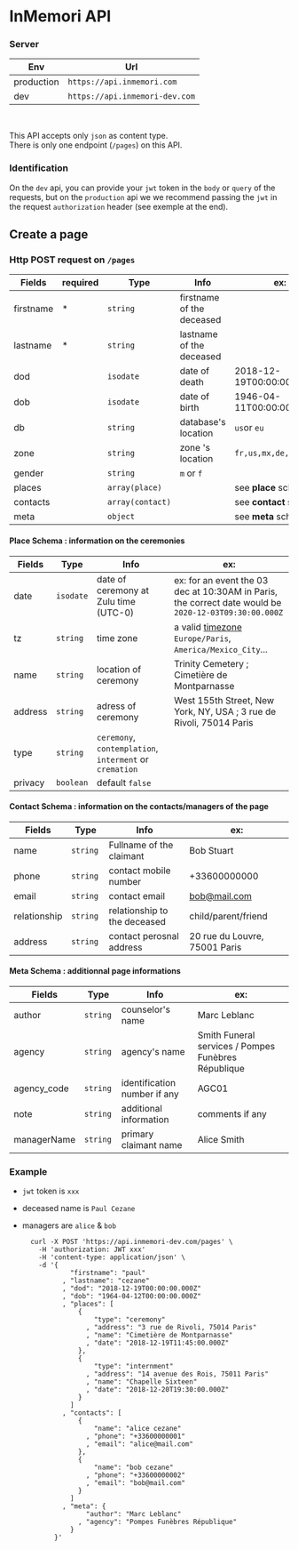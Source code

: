 # InMemori API  

### Server

| Env        | Url                              |
|------------|----------------------------------|
| production | `https://api.inmemori.com`       |
| dev        | `https://api.inmemori-dev.com`   |

<br/>  

This API accepts only `json` as content type.  
There is only one endpoint (`/pages`) on this API.

### Identification

On the `dev` api, you can provide your `jwt` token in the `body` or `query` of the requests, but on the `production` api we we recommend passing the `jwt` in the request `authorization` header (see exemple at the end).

## Create a page

### Http POST request on `/pages`


| Fields          | required| Type           | Info                               | ex:                            |
|-----------------|---------|----------------|------------------------------------|--------------------------------|
| firstname       |    *    | `string`        | firstname of the deceased         | |
| lastname        |    *    | `string`        | lastname of the deceased          | |
| dod             |         | `isodate`       | date of death                     | 2018-12-19T00:00:00.000Z |
| dob             |         | `isodate`       | date of birth                     | 1946-04-11T00:00:00.000Z |
| db              |         | `string`        | database's location               | `us`or `eu` |
| zone            |         | `string`        | zone 's location                  | `fr,us,mx,de,es,be,ch` |
| gender          |         | `string`        | `m` or `f`                        | |
| places          |         | `array(place)`  |                                   | see **place** schema |
| contacts        |         | `array(contact)`|                                   | see **contact** schema |
| meta            |         | `object`        |                                   | see **meta** schema |



#### Place Schema : information on the ceremonies


| Fields          | Type           | Info                | ex:                            |
|-----------------|----------------|---------------------|--------------------------------|
| date            | `isodate`      | date of ceremony at Zulu time (UTC-0)| ex: for an event the 03 dec at 10:30AM in Paris, the correct date would be `2020-12-03T09:30:00.000Z`       |
| tz            | `string`       | time zone| a valid [timezone](https://en.wikipedia.org/wiki/List_of_tz_database_time_zones) `Europe/Paris`, `America/Mexico_City`...  |
| name            | `string`       | location of ceremony| Trinity Cemetery ; Cimetière de Montparnasse      |
| address         | `string`       | adress of ceremony  | West 155th Street, New York, NY, USA ; 3 rue de Rivoli, 75014 Paris 
| type            | `string`       | `ceremony`, `contemplation`, `interment` or `cremation`|     |
| privacy         | `boolean`      | default `false`     |     |



#### Contact Schema : information on the contacts/managers of the page


| Fields          | Type           | Info                              | ex:                            |
|-----------------|----------------|-----------------------------------|--------------------------------|
| name            | `string `      | Fullname of the claimant          | Bob Stuart |
| phone           | `string `      | contact mobile number             | +33600000000 |
| email           | `string `      | contact email                     | bob@mail.com |
| relationship    | `string `      | relationship to the deceased      | child/parent/friend |
| address         | `string `      | contact perosnal address          | 20 rue du Louvre, 75001 Paris |



#### Meta Schema : additionnal page informations


| Fields          | Type           | Info                              | ex:                            |
|-----------------|----------------|-----------------------------------|--------------------------------|
| author          | `string `      | counselor's name                  | Marc Leblanc |
| agency          | `string `      | agency's name                     | Smith Funeral services / Pompes Funèbres République |
| agency_code     | `string `      | identification number if any      | AGC01 |
| note            | `string `      | additional information            | comments if any |
| managerName     | `string `      | primary claimant name             | Alice Smith |



### Example
- `jwt` token is `xxx`
- deceased name is `Paul Cezane`
- managers are `alice` & `bob`  

  ```curl
    curl -X POST 'https://api.inmemori-dev.com/pages' \
      -H 'authorization: JWT xxx'
      -H 'content-type: application/json' \
      -d '{ 
              "firstname": "paul"
            , "lastname": "cezane"
            , "dod": "2018-12-19T00:00:00.000Z"
            , "dob": "1964-04-12T00:00:00.000Z"
            , "places": [
                {
                    "type": "ceremony"
                  , "address": "3 rue de Rivoli, 75014 Paris"
                  , "name": "Cimetière de Montparnasse"
                  , "date": "2018-12-19T11:45:00.000Z"
                },
                {
                    "type": "internment"
                  , "address": "14 avenue des Rois, 75011 Paris"
                  , "name": "Chapelle Sixteen"
                  , "date": "2018-12-20T19:30:00.000Z"
                }
              ]
            , "contacts": [
                { 
                    "name": "alice cezane"
                  , "phone": "+33600000001"
                  , "email": "alice@mail.com"
                },
                { 
                    "name": "bob cezane"
                  , "phone": "+33600000002"
                  , "email": "bob@mail.com"
                }
              ] 
            , "meta": {
                  "author": "Marc Leblanc"
                , "agency": "Pompes Funèbres République"
              } 
          }'
  ```
